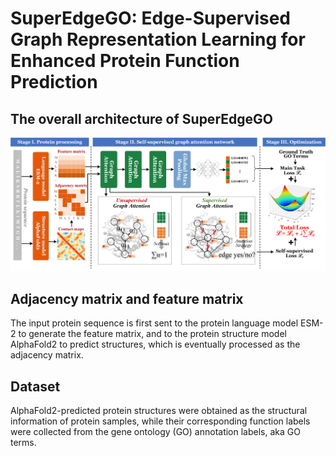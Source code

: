 # SuperEdgeGO: Edge-Supervised Graph Representation Learning for Enhanced Protein Function Prediction
## The overall architecture of SuperEdgeGO
![The overall architecture of SuperEdgeGO](https://github.com/Lyt0715/SuperEdgeGO/blob/main/Fig_1.png)

## Adjacency matrix and feature matrix
The input protein sequence is first sent to the protein language model ESM-2 to generate the feature matrix, and to the protein structure model AlphaFold2 to predict structures, which is eventually processed as the adjacency matrix.

## Dataset
AlphaFold2-predicted protein structures were obtained as the structural information of protein samples, while their corresponding function labels were collected from the gene ontology (GO) annotation labels, aka GO terms.
